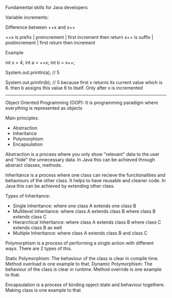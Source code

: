 Fundamental skills for Java developers

Variable increments:

Difference between ++x and x++

++x is prefix | preincrement  | first increment then return
x++ is suffix | postincrement | first return then increment

Example

int x = 4;
int a = ++x;
int b = x++;

System.out.println(a); // 5

System.out.println(b); // 5 because first x returns its current value which is 6. then b assigns this value 6 to itself. Only after x is incremented

-----
Object Oriented Programming (OOP):
It is programming paradigm where everything is represented as objects 

Main principles:
- Abstraction
- Inheritance
- Polymorphism
- Encapsulation

Abstraction is a process where you only show "relevant" data to the user and "hide" the unnecessary data. In Java this can be achieved through abstract classes, methods.

Inheritance is a process where one class can recieve the functionalities and behaviours of the other class. It helps to have reusable and cleaner code. In Java this can be achieved by extending other class. 

Types of Inheritance:
- Single Inheritance: where one class A extends one class B
- Multilevel Inheritance: where class A extends class B where class B extends class C
- Hierarchical Inheritance: where class A extends class B where class C extends class B as well
- Multiple Inheritance: where class A extends class B and class C

Polymorphism is a process of performing a single action with different ways. There are 2 types of this.

Static Polymorphism: The behaviour of the class is clear in compile time. Method overload is one example to that. 
Dynamic Polymorphism: The behaviour of the class is clear in runtime. Method override is one example to that.

Encapsulation is a process of binding opject state and behaviour togethere. Making class is one example to that 
